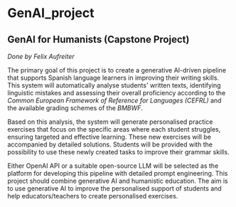 # GenAI_project
## GenAI for Humanists (Capstone Project)
*Done by Felix Aufreiter*

The primary goal of this project is to create a generative AI-driven pipeline that supports Spanish language learners in improving their writing skills. This system will automatically analyse students' written texts, identifying linguistic mistakes and assessing their overall proficiency according to the *Common European Framework of Reference for Languages (CEFRL)* and the available grading schemes of the *BMBWF*.
 
Based on this analysis, the system will generate personalised practice exercises that focus on the specific areas where each student struggles, ensuring targeted and effective learning. These new exercises will be accompanied by detailed solutions. Students will be provided with the possibility to use these newly created tasks to improve their grammar skills. 

Either OpenAI API or a suitable open-source LLM will be selected as the platform for developing this pipeline with detailed prompt engineering. This project should combine generative AI and humanistic education. The aim is to use generative AI to improve the personalised support of students and help educators/teachers to create personalised exercises.

